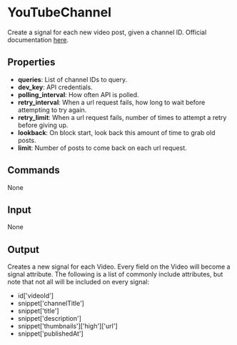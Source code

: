 YouTubeChannel
==============

Create a signal for each new video post, given a channel ID. Official documentation [here](https://developers.google.com/youtube/v3/docs/search).

Properties
--------------

-   **queries**: List of channel IDs to query.
-   **dev_key**: API credentials.
-   **polling_interval**: How often API is polled.
-   **retry_interval**: When a url request fails, how long to wait before attempting to try again.
-   **retry_limit**: When a url request fails, number of times to attempt a retry before giving up.
-   **lookback**: On block start, look back this amount of time to grab old posts.
-   **limit**: Number of posts to come back on each url request.

Commands
----------------
None

Input
-------
None

Output
---------
Creates a new signal for each Video. Every field on the Video will become a signal attribute. The following is a list of commonly include attributes, but note that not all will be included on every signal:

-   id['videoId']
-   snippet['channelTitle']
-   snippet['title']
-   snippet['description']
-   snippet['thumbnails']['high']['url']
-   snippet['publishedAt']
